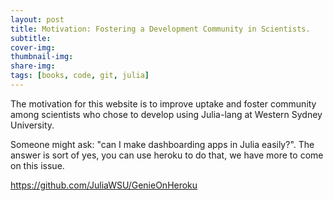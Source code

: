 ```yaml
---
layout: post
title: Motivation: Fostering a Development Community in Scientists.
subtitle: 
cover-img: 
thumbnail-img: 
share-img: 
tags: [books, code, git, julia]
---
```


The motivation for this website is to improve uptake and foster community among scientists who chose to develop using Julia-lang at Western Sydney University.

Someone might ask: "can I make dashboarding apps in Julia easily?". The answer is sort of yes, you can use heroku to do that, we have more to come on this issue. 

https://github.com/JuliaWSU/GenieOnHeroku
